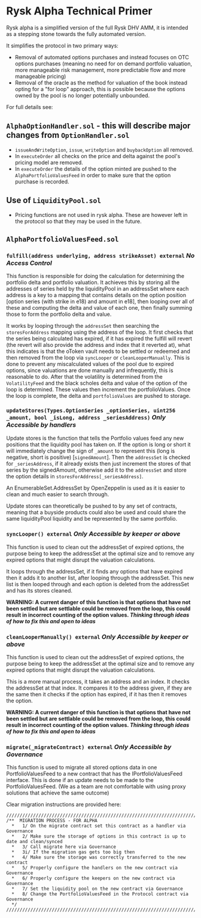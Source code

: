 # Rysk Alpha Technical Primer

Rysk alpha is a simplified version of the full Rysk DHV AMM, it is intended as a stepping stone towards the fully automated version. 

It simplifies the protocol in two primary ways: 
- Removal of automated options purchases and instead focuses on OTC options purchases (meaning no need for on demand portfolio valuation, more manageable risk management, more predictable flow and more manageable pricing)
- Removal of the oracle as the method for valuation of the book instead opting for a "for loop" approach, this is possible because the options owned by the pool is no longer potentially unbounded.

For full details see: 

## `AlphaOptionHandler.sol` - this will describe major changes from `OptionHandler.sol`

- `issueAndWriteOption`, `issue`, `writeOption` and `buybackOption` all removed.
- In `executeOrder` all checks on the price and delta against the pool's pricing model are removed.
- In `executeOrder` the details of the option minted are pushed to the `AlphaPortfolioValuesFeed` in order to make sure that the option purchase is recorded.

## Use of `LiquidityPool.sol`

- Pricing functions are not used in rysk alpha. These are however left in the protocol so that they may be used in the future.

## `AlphaPortfolioValuesFeed.sol`

### `fulfill(address underlying, address strikeAsset) external` *No Access Control*

This function is responsible for doing the calculation for determining the portfolio delta and portfolio valuation. It achieves this by storing all the addresses of series held by the liquidityPool in an addressSet where each address is a key to a mapping that contains details on the option position [option series (with strike in e18) and amount in e18], then looping over all of these and computing the delta and value of each one, then finally summing those to form the portfolio delta and value. 


It works by looping through the `addressSet` then searching the `storesForAddress` mapping using the address of the loop. It first checks that the series being calculated has expired, if it has expired the fulfill will revert (the revert will also provide the address and index that it reverted at), what this indicates is that the oToken vault needs to be settled or redeemed and then removed from the loop via `syncLooper` or `cleanLooperManually`. This is done to prevent any miscalculated values of the pool due to expired options, since valuations are done manually and infrequently, this is reasonable to do. After that the volatility is determined from the `VolatilityFeed` and the black scholes delta and value of the option of the loop is determined. These values then increment the portfolioValues. Once the loop is complete, the delta and `portfolioValues` are pushed to storage.


### `updateStores(Types.OptionSeries _optionSeries, uint256 _amount, bool _isLong, address _seriesAddress)` *Only Accessible by handlers*

Update stores is the function that tells the Portfolio values feed any new positions that the liquidity pool has taken on. If the option is long or short it will immediately change the sign of `_amount` to represent this (long is negative, short is positive) [`signedAmount`]. Then the `addressSet` is checked for `_seriesAddress`, if it already exists then just increment the stores of that series by the signedAmount, otherwise add it to the `addressSet` and store the option details in `storesForAddress[_seriesAddress]`.

An EnumerableSet.AddressSet by OpenZeppelin is used as it is easier to clean and much easier to search through.

Update stores can theoretically be pushed to by any set of contracts, meaning that a buyside products could also be used and could share the same liquidityPool liquidity and be represented by the same portfolio.

### `syncLooper() external` *Only Accessible by keeper or above*

This function is used to clean out the addressSet of expired options, the purpose being to keep the addressSet at the optimal size and to remove any expired options that might disrupt the valuation calculations.

It loops through the addressSet, if it finds any options that have expired then it adds it to another list, after looping through the addressSet. This new list is then looped through and each option is deleted from the addressSet and has its stores cleaned.

**WARNING: A current danger of this function is that options that have not been settled but are settlable could be removed from the loop, this could result in incorrect counting of the option values. *Thinking through ideas of how to fix this and open to ideas***

### `cleanLooperManually() external` *Only Accessible by keeper or above*

This function is used to clean out the addressSet of expired options, the purpose being to keep the addressSet at the optimal size and to remove any expired options that might disrupt the valuation calculations.

This is a more manual process, it takes an address and an index. It checks the addressSet at that index. It compares it to the address given, if they are the same then it checks if the option has expired, if it has then it removes the option.

**WARNING: A current danger of this function is that options that have not been settled but are settlable could be removed from the loop, this could result in incorrect counting of the option values. *Thinking through ideas of how to fix this and open to ideas***

### `migrate(_migrateContract) external` *Only Accessible by Governance*

This function is used to migrate all stored options data in one PortfolioValuesFeed to a new contract that has the IPortfolioValuesFeed interface. This is done if an update needs to be made to the PortfolioValuesFeed. (We as a team are not comfortable with using proxy solutions that achieve the same outcome)

Clear migration instructions are provided here:

	////////////////////////////////////////////////////////////////////////////////////////////
	/**  MIGRATION PROCESS - FOR ALPHA
	  *	  1/ On the migrate contract set this contract as a handler via Governance
	  *   2/ Make sure the storage of options in this contract is up to date and clean/synced
	  *   3/ Call migrate here via Governance 
	  *   3i/ If the migration gas gets too big then
	  *   4/ Make sure the storage was correctly transferred to the new contract
	  *   5/ Properly configure the handlers on the new contract via Governance
	  *   6/ Properly configure the keepers on the new contract via Governance
	  *   7/ Set the liquidity pool on the new contract via Governance
	  *   8/ Change the PortfolioValuesFeed in the Protocol contract via Governance
      */ 
	////////////////////////////////////////////////////////////////////////////////////////////